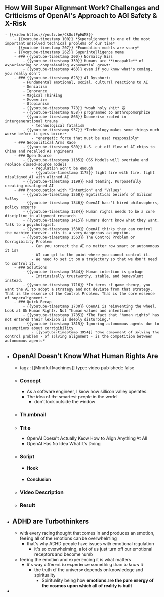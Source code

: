## How Will Super Alignment Work? Challenges and Criticisms of OpenAI's Approach to AGI Safety & X-Risk
	- {{video https://youtu.be/CkOolFpHWM8}}
		- {{youtube-timestamp 100}} *Superalignment is one of the most important unsolved technical problems of our time*
		- {{youtube-timestamp 207}} *Foundation models are scary*
		- {{youtube-timestamp 262}} Superintelligence meme
		- ### {{youtube-timestamp 300}} Normalcy Bias
			- {{youtube-timestamp 330}} Humans are **incapable** of experiencing or comprehending exponential growth
			- {{youtube-timestamp 463}} even if you know what's coming, you really don't
		- ### {{youtube-timestamp 628}} AI Dysphoria
			- Fundamental emotional, social, cultural reactions to AI
			- Denialism
			- Ignorance
			- Magical Thinking
			- Doomerism
			- Utopianism
			- {{youtube-timestamp 778}} *woah holy shit* 😆
			- {{youtube-timestamp 858}} programmed to anthropomorphize
			- {{youtube-timestamp 866}} Doomerism rooted in intergenerational trauma
				- technological fatalism
			- {{youtube-timestamp 957}} *Technology makes some things much worse before it gets better*
				- *energetic force that must be used responsibly*
		- ### Geopolitical Arms Race
			- {{youtube-timestamp 980}} U.S. cut off flow of AI chips to China and recalled AI engineers
		- ### Open Source
			- {{youtube-timestamp 1135}} OSS Models will overtake and replace closed-source models
				- regulation won't be enough
				- {{youtube-timestamp 1175}} fight fire with fire. fight misaligned AI with aligned AI
			- {{youtube-timestamp 1199}} Red teaming. Purposefully creating misaligned AI
		- ### Preoccupation with "Intention" and "Values"
			- {{youtube-timestamp 1268}} Egotistical beliefs of Silicon Valley
			- {{youtube-timestamp 1346}} OpenAI hasn't hired philosophers, policy experts
			- {{youtube-timestamp 1384}} Human rights needs to be a core discipline in alignment research
			- {{youtube-timestamp 1415}} Humans don't know what they want. Talk to a psychologist.
			- {{youtube-timestamp 1530}} OpenAI thinks they can control the machine forever. This is a very dangerous assumption.
			- {{youtube-timestamp 1563}} The Control Problem or Corrigibility Problem
				- Can you correct the AI no matter how smart or autonomous it is?
				- AI can get to the point where you cannot control it.
				- We need to set it on a trajectory so that we don't need to control it.
		- ### Solutions
			- {{youtube-timestamp 1644}} Human intention is garbage
				- Intrinsically trustworthy, stable, and benevolent instead.
			- {{youtube-timestamp 1716}} *In terms of game theory, you want the AI to adopt a strategy and not deviate from that strategy. That is the essence of the Control Problem. That is the core essence of superalignment.*
		- ### Quick Recap
			- {{youtube-timestamp 1730}} OpenAI is reinventing the wheel. Look at UN Human Rights. Not "human values and intentions"
			- {{youtube-timestamp 1785}} *The fact that "human rights" has not entered their lexicon is deeply disturbing.*
			- {{youtube-timestamp 1815}} Ignoring autonomous agents due to assumptions about corrigibility
				- {{youtube-timestamp 1854}} *One component of solving the control problem - of solving alignment - is the competition between autonomous agents*
- ## OpenAI Doesn't Know What Human Rights Are
	- tags:: [[Mindful Machines]]
	  type:: video
	  published:: false
	- ### Concept
		- As a software engineer, I know how sillicon valley operates.
		- The idea of the smartest people in the world.
			- don't look outside the window
	- ### Thumbnail
	- ### Title
		- OpenAI Doesn't Actually Know How to Align Anything At All
		- OpenAI Has No Idea What It's Doing
	- ### Script
		- #### Hook
		- #### Conclusion
	- ### Video Description
	- ### Result

- ## ADHD are Turbothinkers
	- with every racing thought that comes in and produces an emotion, feeling all of the emotions can be overwhelming
		- that's why ADHD people have issues with emotional regulation
			- it's so overwhelming, a lot of us just turn off our emotional receptors and become numb
	- feeling the emotion and experiencing it is what matters
		- it's way different to experience something than to know it
			- the truth of the universe depends on knowledege and spirituality
				- Spirituality being how **emotions are the pure energy of the cosmos upon which all of reality is built**
-